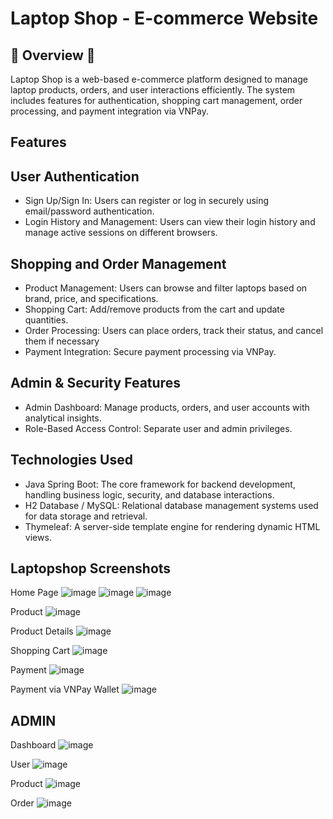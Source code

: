 # Laptop Shop - E-commerce Website

## 🎉 Overview 🎉

Laptop Shop is a web-based e-commerce platform designed to manage laptop products, orders, and user interactions efficiently. The system includes features for authentication, shopping cart management, order processing, and payment integration via VNPay.

## Features
## User Authentication
- Sign Up/Sign In: Users can register or log in securely using email/password authentication.
- Login History and Management: Users can view their login history and manage active sessions on different browsers.
## Shopping and Order Management
- Product Management: Users can browse and filter laptops based on brand, price, and specifications.
- Shopping Cart: Add/remove products from the cart and update quantities.
- Order Processing: Users can place orders, track their status, and cancel them if necessary
- Payment Integration: Secure payment processing via VNPay.

## Admin & Security Features
- Admin Dashboard: Manage products, orders, and user accounts with analytical insights.
- Role-Based Access Control: Separate user and admin privileges.
## Technologies Used
- Java Spring Boot: The core framework for backend development, handling business logic, security, and database interactions.
- H2 Database / MySQL: Relational database management systems used for data storage and retrieval.
- Thymeleaf: A server-side template engine for rendering dynamic HTML views.
## Laptopshop Screenshots
Home Page
![image](https://github.com/user-attachments/assets/d6add279-3479-42c5-bb43-565cfa145777)
![image](https://github.com/user-attachments/assets/eae90a4c-2d85-40cb-8e66-0d1812d7373d)
![image](https://github.com/user-attachments/assets/8edd01ce-223a-4bad-ac3a-7f37dbbf0a29)

Product
![image](https://github.com/user-attachments/assets/5925196e-6209-416e-8fd4-8ace2edaafbc)

Product Details
![image](https://github.com/user-attachments/assets/d6f5895e-590a-48cb-984a-04fa804ab430)

Shopping Cart
![image](https://github.com/user-attachments/assets/b39ee125-165e-401c-886b-a62935a99286)

Payment
![image](https://github.com/user-attachments/assets/192703ed-af98-4d08-84a9-f3ee3da464ac)

Payment via VNPay Wallet
![image](https://github.com/user-attachments/assets/d43485c5-5931-42fb-a521-f9b844b2cc4f)

## ADMIN
Dashboard
![image](https://github.com/user-attachments/assets/755ffaad-cf39-429f-86bc-7f7e57b82b07)

User
![image](https://github.com/user-attachments/assets/2cf2801d-7d7f-4ee9-a5d9-4539129767eb)

Product
![image](https://github.com/user-attachments/assets/48c0336b-82c7-46c1-97e1-37cdc87414a3)

Order
![image](https://github.com/user-attachments/assets/8e75be30-10df-4f3b-814d-5b468e8cb5d7)




